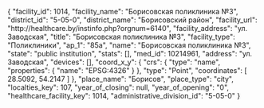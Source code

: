 {
    "facility_id": 1014,
    "facility_name": "Борисовская поликлиника №3",
    "district_id": "5-05-0",
    "district_name": "Борисовский район",
    "facility_url": "http:\/\/healthcare.by\/instinfo.php?orgnum=6140",
    "facility_address": "ул. Заводская",
    "title": "Борисовская поликлиника №3",
    "facility_type": "Поликлиники",
    "ap_1": "85а",
    "name": "Борисовская поликлиника №3",
    "state": "public institution",
    "stats": [],
    "med_id": 10214961,
    "address": "ул. Заводская",
    "devices": [],
    "coord_x_y": {
        "crs": {
            "type": "name",
            "properties": {
                "name": "EPSG:4326"
            }
        },
        "type": "Point",
        "coordinates": [
            28.5092,
            54.2147
        ]
    },
    "place_name": "Борисов",
    "place_type": "city",
    "localties_key": 107,
    "year_of_closing": null,
    "year_of_opening": "0",
    "healthcare_facility_key": 1014,
    "administrative_division_id": "5-05-0"
}